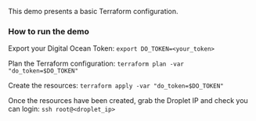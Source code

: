 This demo presents a basic Terraform configuration.
### How to run the demo
Export your Digital Ocean Token:
`export DO_TOKEN=<your_token>`

Plan the Terraform configuration:
`terraform plan -var "do_token=$DO_TOKEN"`

Create the resources:
`terraform apply -var "do_token=$DO_TOKEN"`

Once the resources have been created, grab the Droplet IP and check you can login:
`ssh root@<droplet_ip>`

